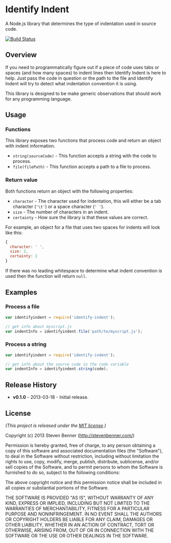 # Identify Indent

A Node.js library that determines the type of indentation used in source code.

[![Build Status](https://travis-ci.org/stevenbenner/identify-indent.png)](https://travis-ci.org/stevenbenner/identify-indent)

## Overview

If you need to programmatically figure out if a piece of code uses tabs or spaces (and how many spaces) to indent lines then Identify Indent is here to help. Just pass the code in question or the path to the file and Identify Indent will try to detect what indentation convention it is using.

This library is designed to be make generic observations that should work for any programming language.

## Usage

### Functions

This library exposes two functions that process code and return an object with indent information.

* `string(sourceCode)` - This function accepts a string with the code to process.
* `file(filePath)` - This function accepts a path to a file to process.

### Return value

Both functions return an object with the following properties:

* `character` - The character used for indentation, this will either be a tab character (`'\t'`) or a space character (`' '`).
* `size` - The number of characters in an indent.
* `certainty` - How sure the library is that these values are correct.

For example, an object for a file that uses two spaces for indents will look like this:

```javascript
{
  character: ' ',
  size: 2,
  certainty: 1
}
```

If there was no leading whitespace to determine what indent convention is used then the function will return `null`.

## Examples

### Process a file

```javascript
var identifyindent = require('identify-indent');

// get info about myscript.js
var indentInfo = identifyindent.file('path/to/myscript.js');
```

### Process a string

```javascript
var identifyindent = require('identify-indent');

// get info about the source code in the code variable
var indentInfo = identifyindent.string(code);
```

## Release History

* **v0.1.0** - 2013-03-18 - Initial release.

## License

*(This project is released under the [MIT license](https://raw.github.com/stevenbenner/identify-indent/master/LICENSE.txt).)*

Copyright (c) 2013 Steven Benner (http://stevenbenner.com/)

Permission is hereby granted, free of charge, to any person obtaining a copy of this software and associated documentation files (the "Software"), to deal in the Software without restriction, including without limitation the rights to use, copy, modify, merge, publish, distribute, sublicense, and/or sell copies of the Software, and to permit persons to whom the Software is furnished to do so, subject to the following conditions:

The above copyright notice and this permission notice shall be included in all copies or substantial portions of the Software.

THE SOFTWARE IS PROVIDED "AS IS", WITHOUT WARRANTY OF ANY KIND, EXPRESS OR IMPLIED, INCLUDING BUT NOT LIMITED TO THE WARRANTIES OF MERCHANTABILITY, FITNESS FOR A PARTICULAR PURPOSE AND NONINFRINGEMENT. IN NO EVENT SHALL THE AUTHORS OR COPYRIGHT HOLDERS BE LIABLE FOR ANY CLAIM, DAMAGES OR OTHER LIABILITY, WHETHER IN AN ACTION OF CONTRACT, TORT OR OTHERWISE, ARISING FROM, OUT OF OR IN CONNECTION WITH THE SOFTWARE OR THE USE OR OTHER DEALINGS IN THE SOFTWARE.
